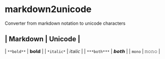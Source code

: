 # markdown2unicode
Converter from markdown notation to unicode characters

| Markdown      | Unicode       |
---------------------------------
| `**bold**`    | 𝗯𝗼𝗹𝗱          |
| `*italic*`    | 𝘪𝘵𝘢𝘭𝘪𝘤          |
| `***both***`  | 𝙗𝙤𝙩𝙝          |
| ``mono``      | 𝚖𝚘𝚗𝚘          |